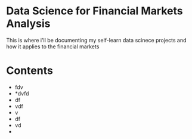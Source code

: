 # Data Science for Financial Markets Analysis

This is where i'll be documenting my self-learn data scinece projects and how it applies to the financial markets

# Contents
* fdv
* *dvfd
* df
* vdf
* v
* df
* vd
* 
